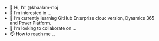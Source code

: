 - 👋 Hi, I’m @khaalam-moj
- 👀 I’m interested in ...
- 🌱 I’m currently learning GitHub Enterprise cloud version, Dynamics 365 and Power Platform.
- 💞️ I’m looking to collaborate on ...
- 📫 How to reach me ...

<!---
khaalam-moj/khaalam-moj is a ✨ special ✨ repository because its `README.md` (this file) appears on your GitHub profile.
You can click the Preview link to take a look at your changes.
--->

